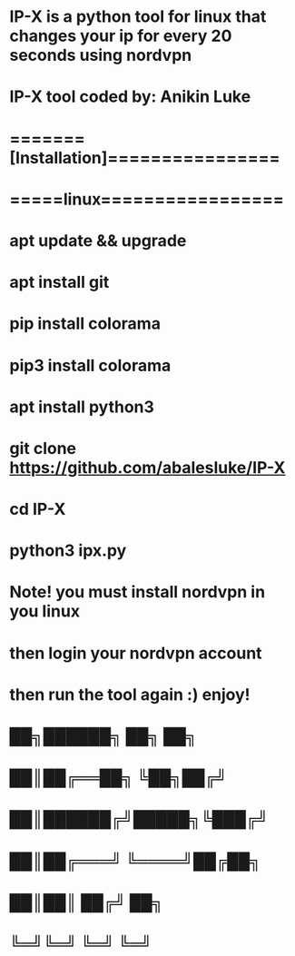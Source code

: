 # IP-X is a python tool for linux that changes your ip for every 20 seconds using nordvpn
# IP-X tool coded by: Anikin Luke
#
# =======[Installation]================
# 
# =====linux=================
# apt update && upgrade
# apt install git
# pip install colorama
# pip3 install colorama
# apt install python3
# git clone https://github.com/abalesluke/IP-X
# cd IP-X
# python3 ipx.py
# 
# Note! you must install nordvpn in you linux 
# then login your nordvpn account
# then run the tool again :) enjoy!
#
#
# ██╗██████╗      ██╗  ██╗
# ██║██╔══██╗     ╚██╗██╔╝
# ██║██████╔╝█████╗╚███╔╝ 
# ██║██╔═══╝ ╚════╝██╔██╗ 
# ██║██║          ██╔╝ ██╗
# ╚═╝╚═╝          ╚═╝  ╚═╝                      
#
#
#
#
